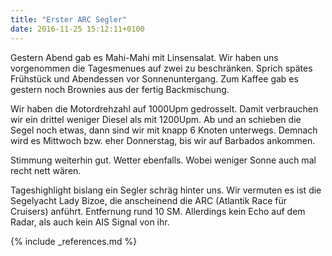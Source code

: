 ```yaml
---
title: "Erster ARC Segler"
date: 2016-11-25 15:12:11+0100
---
```

Gestern Abend gab es Mahi-Mahi mit Linsensalat. Wir haben uns vorgenommen die Tagesmenues auf zwei zu beschränken. Sprich spätes Frühstück und Abendessen vor Sonnenuntergang. Zum Kaffee gab es gestern noch Brownies aus der fertig Backmischung. 

Wir haben die Motordrehzahl auf 1000Upm gedrosselt. Damit verbrauchen wir ein drittel weniger Diesel als mit 1200Upm. Ab und an schieben die Segel noch etwas, dann sind wir mit knapp 6 Knoten unterwegs. Demnach wird es Mittwoch bzw. eher Donnerstag, bis wir auf Barbados ankommen. 

Stimmung weiterhin gut. Wetter ebenfalls. Wobei weniger Sonne auch mal recht nett wären.

Tageshighlight bislang ein Segler schräg hinter uns. Wir vermuten es ist die Segelyacht Lady Bizoe, die anscheinend die ARC (Atlantik Race für Cruisers) anführt. Entfernung rund 10 SM. Allerdings kein Echo auf dem Radar, als auch kein AIS Signal von ihr.

{% include _references.md %}